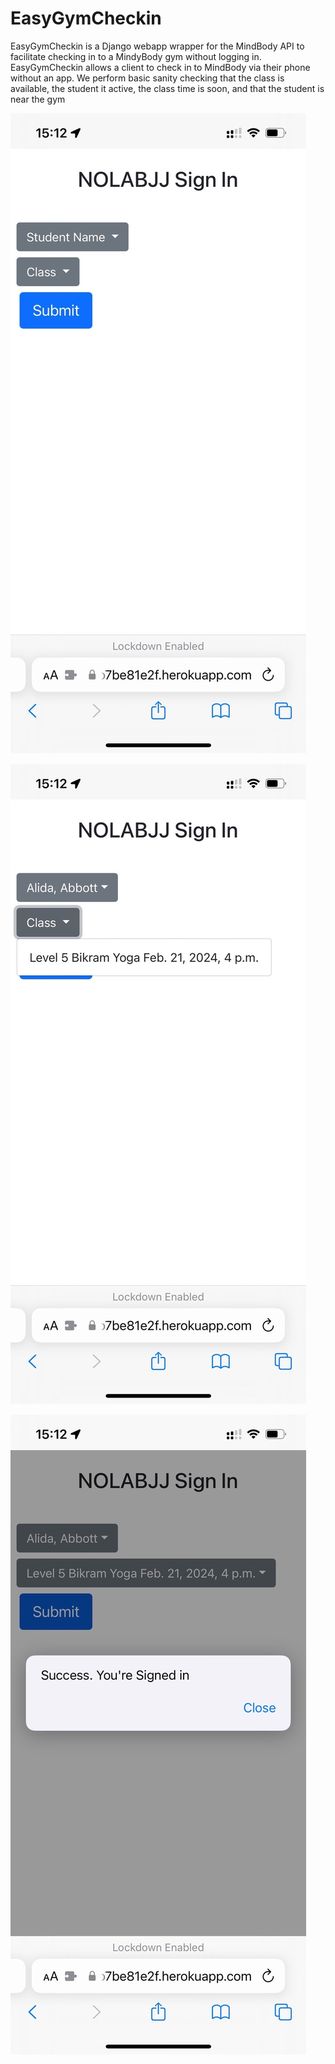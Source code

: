 # EasyGymCheckin
EasyGymCheckin is a Django webapp wrapper for the MindBody API to facilitate checking in to a MindyBody gym without
logging in. EasyGymCheckin allows a client to check in to MindBody via their phone without an app. We perform basic sanity
checking that the class is available, the student it active, the class time is soon, and that the student is near the gym



![Alt text](./static/1.jpeg)

![Alt text](./static/2.jpeg)

![Alt text](./static/3.jpeg)




